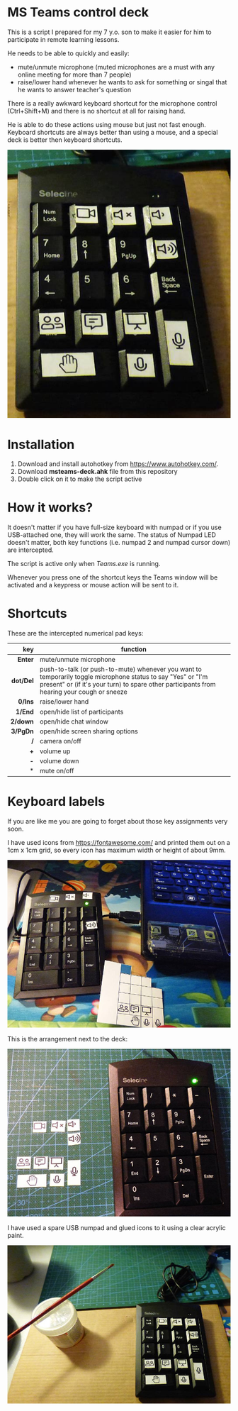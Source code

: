 # MS Teams control deck

This is a script I prepared for my 7 y.o. son to make it easier for him to participate in remote learning lessons.

He needs to be able to quickly and easily:

- mute/unmute microphone (muted microphones are a must with any online meeting for more than 7 people)
- raise/lower hand whenever he wants to ask for something or singal that he wants to answer teacher's question

There is a really awkward keyboard shortcut for the microphone control (Ctrl+Shift+M) and there is no shortcut at all for raising hand.

He is able to do these actions using mouse but just not fast enough. Keyboard shortcuts are always better than using a mouse, and a special deck is better then keyboard shortcuts.

![final view](img/numpad-final-trim.jpg)

# Installation

1. Download and install autohotkey from <https://www.autohotkey.com/>.
2. Download **msteams-deck.ahk** file from this repository
3. Double click on it to make the script active

# How it works?

It doesn't matter if you have full-size keyboard with numpad or if you use USB-attached one, they will work the same.
The status of Numpad LED doesn't matter, both key functions (i.e. numpad 2 and numpad cursor down) are intercepted.

The script is active only when *Teams.exe* is running.

Whenever you press one of the shortcut keys the Teams window will be activated and a keypress or mouse action will be sent to it.

# Shortcuts

These are the intercepted numerical pad keys:

| key | function |
|----:|--------|
| **Enter** | mute/unmute microphone |
| **dot/Del** | push-to-talk (or push-to-mute) whenever you want to temporarily toggle microphone status to say "Yes" or "I'm present" or (if it's your turn) to spare other participants from hearing your cough or sneeze|
| **0/Ins** | raise/lower hand |
| **1/End** | open/hide list of participants |
| **2/down** | open/hide chat window |
| **3/PgDn** | open/hide screen sharing options |
| **/** | camera on/off |
| **+** | volume up |
| **-** | volume down |
| * | mute on/off |

# Keyboard labels

If you are like me you are going to forget about those key assignments very soon.

I have used icons from <https://fontawesome.com/> and printed them out on a 1cm x 1cm grid, so every icon has maximum width or height of about 9mm.

![fitting text labels](img/numpad-fit.jpg)

This is the arrangement next to the deck:

![fitting text labels next to the deck](img/numpad-fit2.jpg)

I have used a spare USB numpad and glued icons to it using a clear acrylic paint.

![final view](img/numpad-final.jpg)
